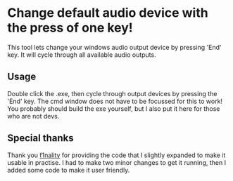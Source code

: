 # Change default audio device with the press of one key!
This tool lets change your windows audio output device by pressing 'End' key. It will cycle through all available audio outputs.

## Usage
Double click the .exe, then cycle through output devices by pressing the 'End' key. The cmd window does not have to be focussed for this to work! You probably should build the exe yourself, but I also put it here for those who are not devs.

## Special thanks
Thank you [f1nality](https://github.com/f1nality/WindowsAudioOutput/tree/master) for providing the code that I slightly expanded to make it usable in practise. I had to make two minor changes to get it running, then I added some code to make it user friendly.  
